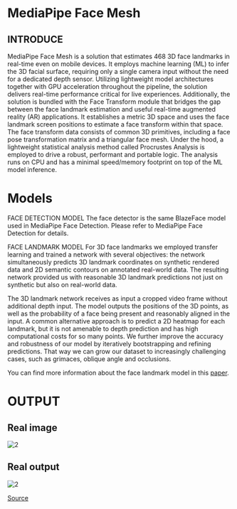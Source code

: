 # MediaPipe Face Mesh

## INTRODUCE

MediaPipe Face Mesh is a solution that estimates 468 3D face landmarks in real-time even on mobile devices. It employs machine learning (ML) to infer the 3D facial surface, requiring only a single camera input without the need for a dedicated depth sensor. Utilizing lightweight model architectures together with GPU acceleration throughout the pipeline, the solution delivers real-time performance critical for live experiences.
Additionally, the solution is bundled with the Face Transform module that bridges the gap between the face landmark estimation and useful real-time augmented reality (AR) applications. It establishes a metric 3D space and uses the face landmark screen positions to estimate a face transform within that space. The face transform data consists of common 3D primitives, including a face pose transformation matrix and a triangular face mesh. Under the hood, a lightweight statistical analysis method called Procrustes Analysis is employed to drive a robust, performant and portable logic. The analysis runs on CPU and has a minimal speed/memory footprint on top of the ML model inference.

# Models
FACE DETECTION MODEL
The face detector is the same BlazeFace model used in MediaPipe Face Detection. Please refer to MediaPipe Face Detection for details.

FACE LANDMARK MODEL
For 3D face landmarks we employed transfer learning and trained a network with several objectives: the network simultaneously predicts 3D landmark coordinates on synthetic rendered data and 2D semantic contours on annotated real-world data. The resulting network provided us with reasonable 3D landmark predictions not just on synthetic but also on real-world data.

The 3D landmark network receives as input a cropped video frame without additional depth input. The model outputs the positions of the 3D points, as well as the probability of a face being present and reasonably aligned in the input. A common alternative approach is to predict a 2D heatmap for each landmark, but it is not amenable to depth prediction and has high computational costs for so many points. We further improve the accuracy and robustness of our model by iteratively bootstrapping and refining predictions. That way we can grow our dataset to increasingly challenging cases, such as grimaces, oblique angle and occlusions.

You can find more information about the face landmark model in this [paper](https://arxiv.org/abs/1907.06724).
# OUTPUT 
## Real image
![2](https://user-images.githubusercontent.com/92161283/214234073-0a4485dc-0fa1-46fb-8c08-e66792295768.png)
## Real output
![2](https://user-images.githubusercontent.com/92161283/214234219-b1c26e9e-4ca6-465e-b330-9c9f9d14dc6d.png)

[Source](https://google.github.io/mediapipe/solutions/face_mesh.html)
